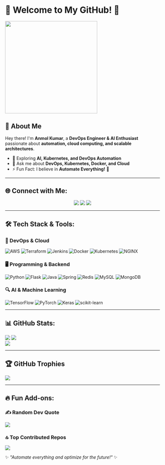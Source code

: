 # 💫 Welcome to My GitHub! 👋

<img src="media/tenor.gif" width="300" />

## 🚀 About Me

Hey there! I'm **Anmol Kumar**, a **DevOps Engineer & AI Enthusiast** passionate about **automation, cloud computing, and scalable architectures**.

- 🌱 Exploring **AI, Kubernetes, and DevOps Automation**
- 💬 Ask me about **DevOps, Kubernetes, Docker, and Cloud**
- ⚡ Fun Fact: I believe in **Automate Everything!** 🤖

---

## 🌐 Connect with Me:

<p align="center">
  <a href="https://www.linkedin.com/in/anmol-kumar-95575b228/"><img src="https://img.shields.io/badge/LinkedIn-%230077B5.svg?style=for-the-badge&logo=linkedin&logoColor=white"/></a>
  <a href="https://github.com/kuanmol"><img src="https://img.shields.io/badge/GitHub-181717?style=for-the-badge&logo=github&logoColor=white"/></a>
  <a href="https://hub.docker.com/u/anmolk992"><img src="https://img.shields.io/badge/DockerHub-2496ED?style=for-the-badge&logo=docker&logoColor=white"/></a>
</p>

---

## 🛠️ Tech Stack & Tools:

### 🚀 DevOps & Cloud
![AWS](https://img.shields.io/badge/AWS-%23FF9900.svg?style=for-the-badge&logo=amazon-aws&logoColor=white)
![Terraform](https://img.shields.io/badge/Terraform-%235835CC.svg?style=for-the-badge&logo=terraform&logoColor=white)
![Jenkins](https://img.shields.io/badge/Jenkins-%232C5263.svg?style=for-the-badge&logo=jenkins&logoColor=white)
![Docker](https://img.shields.io/badge/Docker-%230db7ed.svg?style=for-the-badge&logo=docker&logoColor=white)
![Kubernetes](https://img.shields.io/badge/Kubernetes-%23326ce5.svg?style=for-the-badge&logo=kubernetes&logoColor=white)
![NGINX](https://img.shields.io/badge/Nginx-%23009639.svg?style=for-the-badge&logo=nginx&logoColor=white)

### 🖥️ Programming & Backend
![Python](https://img.shields.io/badge/Python-3776AB?style=for-the-badge&logo=python&logoColor=white)
![Flask](https://img.shields.io/badge/Flask-000000?style=for-the-badge&logo=flask&logoColor=white)
![Java](https://img.shields.io/badge/Java-%23ED8B00.svg?style=for-the-badge&logo=openjdk&logoColor=white)
![Spring](https://img.shields.io/badge/Spring-%236DB33F.svg?style=for-the-badge&logo=spring&logoColor=white)
![Redis](https://img.shields.io/badge/Redis-%23DD0031.svg?style=for-the-badge&logo=redis&logoColor=white)
![MySQL](https://img.shields.io/badge/MySQL-%234479A1.svg?style=for-the-badge&logo=mysql&logoColor=white)
![MongoDB](https://img.shields.io/badge/MongoDB-47A248?style=for-the-badge&logo=mongodb&logoColor=white)

### 🔍 AI & Machine Learning
![TensorFlow](https://img.shields.io/badge/TensorFlow-%23FF6F00.svg?style=for-the-badge&logo=TensorFlow&logoColor=white)
![PyTorch](https://img.shields.io/badge/PyTorch-%23EE4C2C.svg?style=for-the-badge&logo=PyTorch&logoColor=white)
![Keras](https://img.shields.io/badge/Keras-%23D00000.svg?style=for-the-badge&logo=Keras&logoColor=white)
![scikit-learn](https://img.shields.io/badge/scikit--learn-%23F7931E.svg?style=for-the-badge&logo=scikit-learn&logoColor=white)

---

## 📊 GitHub Stats:

![](https://github-readme-stats.vercel.app/api?username=kuanmol&theme=radical&hide_border=false&include_all_commits=true&count_private=true)
![](https://github-readme-streak-stats.herokuapp.com/?user=kuanmol&theme=dark&hide_border=false)<br/>
![](https://github-readme-stats.vercel.app/api/top-langs/?username=kuanmol&theme=radical&hide_border=false&include_all_commits=true&count_private=true&layout=compact)

---

## 🏆 GitHub Trophies

![](https://github-profile-trophy.vercel.app/?username=kuanmol&theme=radical&no-frame=false&no-bg=true&margin-w=4)

---

## 🔥 Fun Add-ons:

### ✍️ Random Dev Quote
![](https://quotes-github-readme.vercel.app/api?type=horizontal&theme=radical)

### 🔝 Top Contributed Repos
![](https://github-contributor-stats.vercel.app/api?username=kuanmol&limit=5&theme=radical&combine_all_yearly_contributions=true)

✨ _"Automate everything and optimize for the future!"_ ✨
